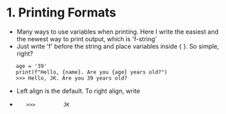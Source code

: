 # 1. Printing Formats
- Many ways to use variables when printing. Here I write the easiest and the newest way to print output, which is 'f-string'
- Just write 'f' before the string and place variables inside { }. So simple, right?
```name = 'JK'
   age = '39'
   print(f"Hello, {name}. Are you {age} years old?")
   >>> Hello, JK. Are you 39 years old?
```
- Left align is the default. To right align, write
- ```print(f"{name:>10}")
     >>>         JK
  ```
